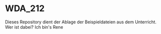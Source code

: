 # WDA_212

Dieses Repository dient der Ablage der Beispieldateien aus dem Unterricht.
Wer ist dabei?
Ich bin's Rene
